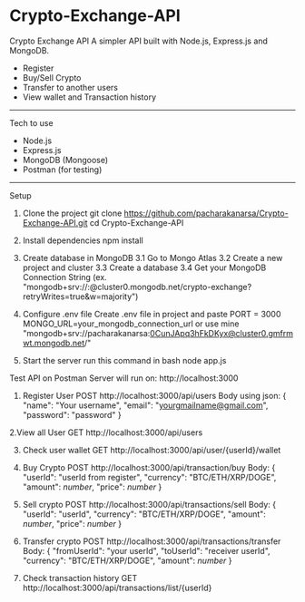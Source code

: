 # Crypto-Exchange-API
Crypto Exchange API
A simpler API built with Node.js, Express.js and MongoDB.

- Register
- Buy/Sell Crypto
- Transfer to another users
- View wallet and Transaction history

-----

Tech to use
- Node.js
- Express.js
- MongoDB (Mongoose)
- Postman (for testing)

-----

Setup
1. Clone the project
git clone https://github.com/pacharakanarsa/Crypto-Exchange-API.git
cd Crypto-Exchange-API

2. Install dependencies
npm install

3. Create database in MongoDB
	3.1 Go to Mongo Atlas
	3.2 Create a new project and cluster
	3.3 Create a database
	3.4 Get your MongoDB Connection String (ex. "mongodb+srv://<user>:<pass>@cluster0.mongodb.net/crypto-exchange?retryWrites=true&w=majority")

4. Configure .env file
Create .env file in project and paste
PORT = 3000
MONGO_URL=your_mongodb_connection_url
or use mine
"mongodb+srv://pacharakanarsa:0CunJApq3hFkDKyx@cluster0.gmfrmwt.mongodb.net/"

5. Start the server
run this command in bash
node app.js

Test API on Postman
Server will run on: http://localhost:3000

1. Register User
POST http://localhost:3000/api/users
Body using json:
{
    "name": "Your username",
    "email": "yourgmailname@gmail.com",
    "password": "password"
}

2.View all User
GET  http://localhost:3000/api/users

3. Check user wallet
GET  http://localhost:3000/api/user/{userId}/wallet

4. Buy Crypto
POST http://localhost:3000/api/transaction/buy
Body:
{
    "userId": "userId from register",
    "currency": "BTC/ETH/XRP/DOGE",
    "amount": *number*,
    "price": *number*
}

5. Sell crypto
POST  http://localhost:3000/api/transactions/sell
Body:
{
  "userId": "userId",
  "currency": "BTC/ETH/XRP/DOGE",
  "amount": *number*,
  "price": *number*
}

6. Transfer crypto
POST http://localhost:3000/api/transactions/transfer
Body:
{
  "fromUserId": "your userId",
  "toUserId": "receiver userId",
  "currency": "BTC/ETH/XRP/DOGE",
  "amount": *number*
}

7. Check transaction history
GET  http://localhost:3000/api/transactions/list/{userId}
